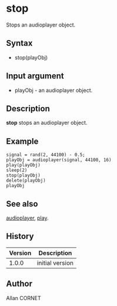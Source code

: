 

# stop

Stops an audioplayer object.

## Syntax

- stop(playObj)

## Input argument

 - playObj - an audioplayer object.

## Description

<b>stop</b> stops an audioplayer object.

## Example

```Nelson
signal = rand(2, 44100) - 0.5;
playObj = audioplayer(signal, 44100, 16)
play(playObj)
sleep(2)
stop(playObj)
delete(playObj)
playObj
```

## See also

[audioplayer](audioplayer.md), [play](play.md).
## History

|Version|Description|
|------|------|
|1.0.0|initial version|


## Author

Allan CORNET



